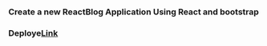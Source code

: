 ### Create a new ReactBlog Application Using React and bootstrap

### Deploye[Link](https://pedantic-benz-349f94.netlify.app/)

